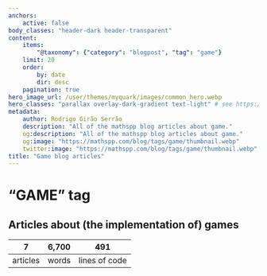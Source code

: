 ```yaml
---
anchors:
    active: false
body_classes: "header-dark header-transparent"
content:
    items:
        "@taxonomy": {"category": "blogpost", "tag": "game"}
    limit: 20
    order:
        by: date
        dir: desc
    pagination: true
hero_image_url: /user/themes/myquark/images/common_hero.webp
hero_classes: "parallax overlay-dark-gradient text-light" # see https://demo.getgrav.org/blog-skeleton/blog/hero-classes
metadata:
    author: Rodrigo Girão Serrão
    description: "All of the mathspp blog articles about game."
    og:description: "All of the mathspp blog articles about game."
    og:image: "https://mathspp.com/blog/tags/game/thumbnail.webp"
    twitter:image: "https://mathspp.com/blog/tags/game/thumbnail.webp"
title: "Game blog articles"
---
```


# “GAME” tag


## Articles about (the implementation of) games



<table class="stats-table">
    <thead>
        <tr>
            <th style="text-align: center;">7</th>
            <th style="text-align: center;">6,700</th>
            <th style="text-align: center;">491</th>
        </tr>
    </thead>
    <tbody>
        <tr>
            <td style="text-align: center;">articles</td>
            <td style="text-align: center;">words</td>
            <td style="text-align: center;">lines of code</td>
        </tr>
    </tbody>
</table>